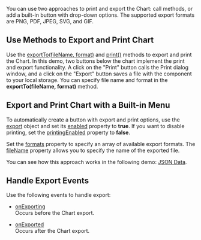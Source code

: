 You can use two approaches to print and export the Chart: call methods, or add a built-in button with drop-down options. The supported export formats are PNG, PDF, JPEG, SVG, and GIF.

## Use Methods to Export and Print Chart

Use the [exportTo(fileName, format)](/Documentation/ApiReference/UI_Components/dxChart/Methods/#exportTofileName_format) and [print()](/Documentation/ApiReference/UI_Components/dxChart/Methods/#print) methods to export and print the Chart. In this demo, two buttons below the chart implement the print and export functionality. A click on the "Print" button calls the Print dialog window, and a click on the "Export" button saves a file with the component to your local storage. You can specify file name and format in the **exportTo(fileName, format)** method.

## Export and Print Chart with a Built-in Menu

To automatically create a button with export and print options, use the [export](/Documentation/ApiReference/UI_Components/dxChart/Configuration/export/) object and set its [enabled](/Documentation/ApiReference/UI_Components/dxChart/Configuration/export/#enabled) property to **true**. If you want to disable printing, set the [printingEnabled](/Documentation/ApiReference/UI_Components/dxChart/Configuration/export/#printingEnabled) property to **false**. 

Set the [formats](/Documentation/ApiReference/UI_Components/dxChart/Configuration/export/#formats) property to specify an array of available export formats. The [fileName](/Documentation/ApiReference/UI_Components/dxChart/Configuration/export/#fileName) property allows you to specify the name of the exported file.

You can see how this approach works in the following demo: [JSON Data](https://js.devexpress.com/Demos/WidgetsGallery/Demo/Charts/AjaxRequest/jQuery/Light/).

## Handle Export Events

Use the following events to handle export:

* [onExporting](/Documentation/ApiReference/UI_Components/dxChart/Configuration/#onExporting)   
Occurs before the Chart export.

* [onExported](/Documentation/ApiReference/UI_Components/dxChart/Configuration/#onExported)   
Occurs after the Chart export.